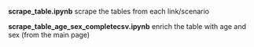 **scrape_table.ipynb**
scrape the tables from each link/scenario

**scrape_table_age_sex_completecsv.ipynb**
enrich the table with age and sex (from the main page)
